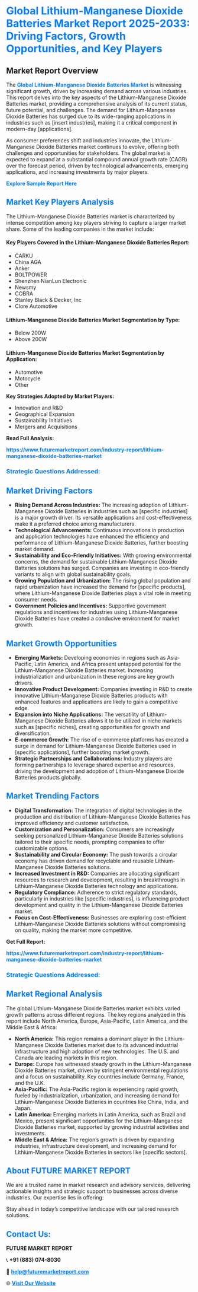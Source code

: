 <h1 style="color: #007BFF;">Global Lithium-Manganese Dioxide Batteries Market Report 2025-2033: Driving Factors, Growth Opportunities, and Key Players</h1>

<section id="overview">
<h2>Market Report Overview</h2>
<p>The <a href="https://www.futuremarketreport.com/industry-report/lithium-manganese-dioxide-batteries-market" style="color: #007BFF; text-decoration: none;"><strong>Global Lithium-Manganese Dioxide Batteries Market</strong></a> is witnessing significant growth, driven by increasing demand across various industries. This report delves into the key aspects of the Lithium-Manganese Dioxide Batteries market, providing a comprehensive analysis of its current status, future potential, and challenges. The demand for Lithium-Manganese Dioxide Batteries has surged due to its wide-ranging applications in industries such as [insert industries], making it a critical component in modern-day [applications].</p>
<p>As consumer preferences shift and industries innovate, the Lithium-Manganese Dioxide Batteries market continues to evolve, offering both challenges and opportunities for stakeholders. The global market is expected to expand at a substantial compound annual growth rate (CAGR) over the forecast period, driven by technological advancements, emerging applications, and increasing investments by major players.</p>
</section>

<section id="overview">
<p><a href="https://www.futuremarketreport.com/request-sample/reportId=54719" style="color: #007BFF; text-decoration: none;"><strong>Explore Sample Report Here</strong></a></p>
</section>

<section id="key-players">
<h2 style="color: #007BFF;">Market Key Players Analysis</h2>
<p>The Lithium-Manganese Dioxide Batteries market is characterized by intense competition among key players striving to capture a larger market share. Some of the leading companies in the market include:</p>
<h4>Key Players Covered in the Lithium-Manganese Dioxide Batteries Report:</h4>
<ul><li>CARKU</li><li>China AGA</li><li>Anker</li><li>BOLTPOWER</li><li>Shenzhen NianLun Electronic</li><li>Newsmy</li><li>COBRA</li><li>Stanley Black &amp; Decker, Inc</li><li>Clore Automotive</li></ul>
<h4>Lithium-Manganese Dioxide Batteries Market Segmentation by Type:</h4>
<ul><li>Below 200W</li><li>Above 200W</li></ul>

<h4>Lithium-Manganese Dioxide Batteries Market Segmentation by Application:</h4>
<ul><li>Automotive</li><li>Motocycle</li><li>Other</li></ul>
<p><strong>Key Strategies Adopted by Market Players:</strong></p>
<ul>
<li>Innovation and R&D</li>
<li>Geographical Expansion</li>
<li>Sustainability Initiatives</li>
<li>Mergers and Acquisitions</li>
</ul>
</section>

<section>
<p><strong>Read Full Analysis: </strong></p><a href="https://www.futuremarketreport.com/industry-report/lithium-manganese-dioxide-batteries-market" style="color: #007BFF; text-decoration: none;"><strong>https://www.futuremarketreport.com/industry-report/lithium-manganese-dioxide-batteries-market</strong></a>
<h3 style="color: #007BFF;">Strategic Questions Addressed:</h3>
</section>

<section id="driving-factors">
<h2 style="color: #007BFF;">Market Driving Factors</h2>
<ul>
<li><strong>Rising Demand Across Industries:</strong> The increasing adoption of Lithium-Manganese Dioxide Batteries in industries such as [specific industries] is a major growth driver. Its versatile applications and cost-effectiveness make it a preferred choice among manufacturers.</li>
<li><strong>Technological Advancements:</strong> Continuous innovations in production and application technologies have enhanced the efficiency and performance of Lithium-Manganese Dioxide Batteries, further boosting market demand.</li>
<li><strong>Sustainability and Eco-Friendly Initiatives:</strong> With growing environmental concerns, the demand for sustainable Lithium-Manganese Dioxide Batteries solutions has surged. Companies are investing in eco-friendly variants to align with global sustainability goals.</li>
<li><strong>Growing Population and Urbanization:</strong> The rising global population and rapid urbanization have increased the demand for [specific products], where Lithium-Manganese Dioxide Batteries plays a vital role in meeting consumer needs.</li>
<li><strong>Government Policies and Incentives:</strong> Supportive government regulations and incentives for industries using Lithium-Manganese Dioxide Batteries have created a conducive environment for market growth.</li>
</ul>
</section>

<section id="growth-opportunities">
<h2 style="color: #007BFF;">Market Growth Opportunities</h2>
<ul>
<li><strong>Emerging Markets:</strong> Developing economies in regions such as Asia-Pacific, Latin America, and Africa present untapped potential for the Lithium-Manganese Dioxide Batteries market. Increasing industrialization and urbanization in these regions are key growth drivers.</li>
<li><strong>Innovative Product Development:</strong> Companies investing in R&D to create innovative Lithium-Manganese Dioxide Batteries products with enhanced features and applications are likely to gain a competitive edge.</li>
<li><strong>Expansion into Niche Applications:</strong> The versatility of Lithium-Manganese Dioxide Batteries allows it to be utilized in niche markets such as [specific niches], creating opportunities for growth and diversification.</li>
<li><strong>E-commerce Growth:</strong> The rise of e-commerce platforms has created a surge in demand for Lithium-Manganese Dioxide Batteries used in [specific applications], further boosting market growth.</li>
<li><strong>Strategic Partnerships and Collaborations:</strong> Industry players are forming partnerships to leverage shared expertise and resources, driving the development and adoption of Lithium-Manganese Dioxide Batteries products globally.</li>
</ul>
</section>

<section id="trending-factors">
<h2 style="color: #007BFF;">Market Trending Factors</h2>
<ul>
<li><strong>Digital Transformation:</strong> The integration of digital technologies in the production and distribution of Lithium-Manganese Dioxide Batteries has improved efficiency and customer satisfaction.</li>
<li><strong>Customization and Personalization:</strong> Consumers are increasingly seeking personalized Lithium-Manganese Dioxide Batteries solutions tailored to their specific needs, prompting companies to offer customizable options.</li>
<li><strong>Sustainability and Circular Economy:</strong> The push towards a circular economy has driven demand for recyclable and reusable Lithium-Manganese Dioxide Batteries solutions.</li>
<li><strong>Increased Investment in R&D:</strong> Companies are allocating significant resources to research and development, resulting in breakthroughs in Lithium-Manganese Dioxide Batteries technology and applications.</li>
<li><strong>Regulatory Compliance:</strong> Adherence to strict regulatory standards, particularly in industries like [specific industries], is influencing product development and quality in the Lithium-Manganese Dioxide Batteries market.</li>
<li><strong>Focus on Cost-Effectiveness:</strong> Businesses are exploring cost-efficient Lithium-Manganese Dioxide Batteries solutions without compromising on quality, making the market more competitive.</li>
</ul>
</section>

<section>
<p><strong>Get Full Report: </strong></p><a href="https://www.futuremarketreport.com/industry-report/lithium-manganese-dioxide-batteries-market" style="color: #007BFF; text-decoration: none;"><strong>https://www.futuremarketreport.com/industry-report/lithium-manganese-dioxide-batteries-market</strong></a>
<h3 style="color: #007BFF;">Strategic Questions Addressed:</h3>
</section>


<section id="regional-analysis">
<h2 style="color: #007BFF;">Market Regional Analysis</h2>
<p>The global Lithium-Manganese Dioxide Batteries market exhibits varied growth patterns across different regions. The key regions analyzed in this report include North America, Europe, Asia-Pacific, Latin America, and the Middle East & Africa:</p>
<ul>
<li><strong>North America:</strong> This region remains a dominant player in the Lithium-Manganese Dioxide Batteries market due to its advanced industrial infrastructure and high adoption of new technologies. The U.S. and Canada are leading markets in this region.</li>
<li><strong>Europe:</strong> Europe has witnessed steady growth in the Lithium-Manganese Dioxide Batteries market, driven by stringent environmental regulations and a focus on sustainability. Key countries include Germany, France, and the U.K.</li>
<li><strong>Asia-Pacific:</strong> The Asia-Pacific region is experiencing rapid growth, fueled by industrialization, urbanization, and increasing demand for Lithium-Manganese Dioxide Batteries in countries like China, India, and Japan.</li>
<li><strong>Latin America:</strong> Emerging markets in Latin America, such as Brazil and Mexico, present significant opportunities for the Lithium-Manganese Dioxide Batteries market, supported by growing industrial activities and investments.</li>
<li><strong>Middle East & Africa:</strong> The region’s growth is driven by expanding industries, infrastructure development, and increasing demand for Lithium-Manganese Dioxide Batteries in sectors like [specific sectors].</li>
</ul>
</section>

<footer>
<h2 style="color: #007BFF;">About FUTURE MARKET REPORT</h2>
<p>We are a trusted name in market research and advisory services, delivering actionable insights and strategic support to businesses across diverse industries. Our expertise lies in offering:</p>

<p>Stay ahead in today’s competitive landscape with our tailored research solutions.</p>

<h2 style="color: #007BFF;">Contact Us:</h2>
<p><strong>FUTURE MARKET REPORT</strong></p>
<p>📞 <strong>+91 (883) 074-8030</strong></p>
<p>📧 <strong><a href="mailto:help@futuremarketreport.com" style="color: #007BFF;">help@futuremarketreport.com</a></strong></p>
<p>🌐 <strong><a href="https://www.futuremarketreport.com/" style="color: #007BFF;">Visit Our Website</a></strong></p>
</footer>